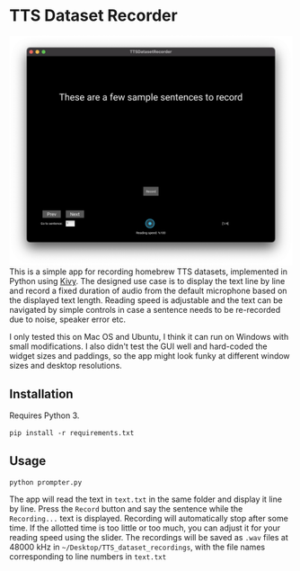 # TTS Dataset Recorder
![](screenshot.png)
This is a simple app for recording homebrew TTS datasets, implemented in Python using [Kivy](https://kivy.org/). The designed use case is to display the text line by line and record a fixed duration of audio from the default microphone based on the displayed text length. Reading speed is adjustable and the text can be navigated by simple controls in case a sentence needs to be re-recorded due to noise, speaker error etc.

I only tested this on Mac OS and Ubuntu, I think it can run on Windows with small modifications. I also didn't test the GUI well and hard-coded the widget sizes and paddings, so the app might look funky at different window sizes and desktop resolutions. 

## Installation
Requires Python 3.

```
pip install -r requirements.txt
```

## Usage

```
python prompter.py
```
The app will read the text in `text.txt` in the same folder and display it line by line. Press the `Record` button and say the sentence while the `Recording...` text is displayed. Recording will automatically stop after some time. If the allotted time is too little or too much, you can adjust it for your reading speed using the slider. The recordings will be saved as `.wav` files at 48000 kHz in `~/Desktop/TTS_dataset_recordings`, with the file names corresponding to line numbers in `text.txt`

